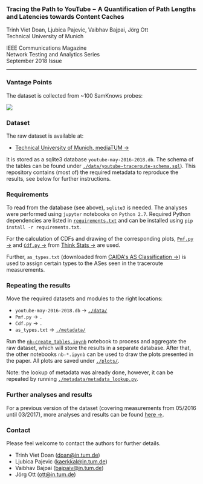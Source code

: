 ### Tracing the Path to YouTube − A Quantification of Path Lengths and Latencies towards Content Caches

Trinh Viet Doan, Ljubica Pajevic, Vaibhav Bajpai, Jörg Ott  
Technical University of Munich

IEEE Communications Magazine  
Network Testing and Analytics Series  
September 2018 Issue  

---

### Vantage Points

The dataset is collected from ~100 SamKnows probes:

![](http://i.imgur.com/zVefNfd.png)

### Dataset

The raw dataset is available at:

* [Technical University of Munich, mediaTUM &rarr;](http://doi.org/10.14459/2018md1447027)

It is stored as a sqlite3 database `youtube-may-2016-2018.db`. The schema of the tables can be found under [`./data/youtube-traceroute-schema.sql`](https://github.com/tv-doan/youtube-traceroutes/blob/master/data/youtube-traceroute-schema.sql)).
This repository contains (most of) the required metadata to reproduce the results, see below for further instructions.

### Requirements

To read from the database (see above), `sqlite3` is needed.
The analyses were performed using `jupyter` notebooks on `Python 2.7`.
Required Python dependencies are listed in [`requirements.txt`](https://github.com/tv-doan/youtube-traceroutes/blob/master/requirements.txt) and can be installed using `pip install -r requirements.txt`.

For the calculation of CDFs and drawing of the corresponding plots, [`Pmf.py` &rarr;](http://greenteapress.com/thinkstats/Pmf.py) and [`Cdf.py` &rarr;](http://greenteapress.com/thinkstats/Cdf.py) from [Think Stats &rarr;](https://greenteapress.com/wp/think-stats-2e/) are used.

Further, `as_types.txt` (downloaded from [CAIDA's AS Classification &rarr;](https://www.caida.org/data/as-classification/)) is used to assign certain types to the ASes seen in the traceroute measurements.  

### Repeating the results
Move the required datasets and modules to the right locations:
- `youtube-may-2016-2018.db` &rarr; [`./data/`](https://github.com/tv-doan/youtube-traceroutes/tree/master/data)
- `Pmf.py` &rarr; `.`
- `Cdf.py` &rarr; `.`
- `as_types.txt` &rarr; [`./metadata/`](https://github.com/tv-doan/youtube-traceroutes/tree/master/metadata)

Run the [`nb-create_tables.ipynb`](https://github.com/tv-doan/youtube-traceroutes/blob/master/nb-create_tables.ipynb) notebook to process and aggregate the raw dataset, which will store the results in a separate database. After that, the other notebooks `nb-*.ipynb` can be used to draw the plots presented in the paper.
All plots are saved under [`./plots/`](https://github.com/tv-doan/youtube-traceroutes/tree/master/plots).

Note: the lookup of metadata was already done, however, it can be repeated by running [`./metadata/metadata_lookup.py`](https://github.com/tv-doan/youtube-traceroutes/blob/master/metadata/metadata_lookup.py).

### Further analyses and results
For a previous version of the dataset (covering measurements from 05/2016 until 03/2017), more analyses and results can be found [here &rarr;](https://www.cm.in.tum.de/fileadmin/w00bvd/www/thesis/mt-doan.pdf).


### Contact

Please feel welcome to contact the authors for further details.

- Trinh Viet Doan (<doan@in.tum.de>)
- Ljubica Pajevic (<kaerkkal@in.tum.de>)
- Vaibhav Bajpai (<bajpaiv@in.tum.de>)
- Jörg Ott (<ott@in.tum.de>)
